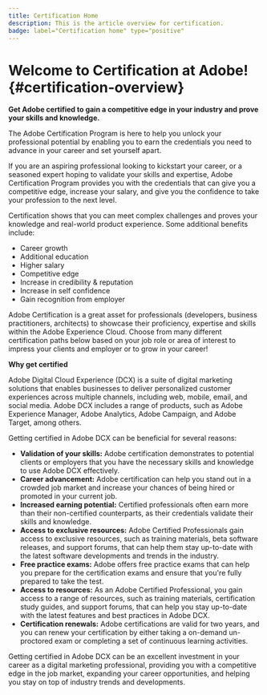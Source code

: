 ```yaml
---
title: Certification Home
description: This is the article overview for certification.
badge: label="Certification home" type="positive"
---
```


# Welcome to Certification at Adobe! {#certification-overview}

**Get Adobe certified to gain a competitive edge in your industry and prove your skills and knowledge.**

 The Adobe Certification Program is here to help you unlock your professional potential by enabling you to earn the credentials you need to advance in your career and set yourself apart. 

If you are an aspiring professional looking to kickstart your career, or a seasoned expert hoping to validate your skills and expertise, Adobe Certification Program provides you with the credentials that can give you a competitive edge, increase your salary, and give you the confidence to take your profession to the next level. 

Certification shows that you can meet complex challenges and proves your knowledge and real-world product experience. Some additional benefits include: 

* Career growth 
* Additional education 
* Higher salary 
* Competitive edge 
* Increase in credibility & reputation 
* Increase in self confidence 
* Gain recognition from employer 
 
Adobe Certification is a great asset for professionals (developers, business practitioners, architects) to showcase their proficiency, expertise and skills within the Adobe Experience Cloud. Choose from many different certification paths below based on your job role or area of interest to impress your clients and employer or to grow in your career!  

**Why get certified**

Adobe Digital Cloud Experience (DCX) is a suite of digital marketing solutions that enables businesses to deliver personalized customer experiences across multiple channels, including web, mobile, email, and social media. Adobe DCX includes a range of products, such as Adobe Experience Manager, Adobe Analytics, Adobe Campaign, and Adobe Target, among others.

Getting certified in Adobe DCX can be beneficial for several reasons:

* **Validation of your skills:** Adobe certification demonstrates to potential clients or employers that you have the necessary skills and knowledge to use Adobe DCX effectively.
* **Career advancement:** Adobe certification can help you stand out in a crowded job market and increase your chances of being hired or promoted in your current job.
* **Increased earning potential:** Certified professionals often earn more than their non-certified counterparts, as their credentials validate their skills and knowledge.
* **Access to exclusive resources:** Adobe Certified Professionals gain access to exclusive resources, such as training materials, beta software releases, and support forums, that can help them stay up-to-date with the latest software developments and trends in the industry.
* **Free practice exams:** Adobe offers free practice exams that can help you prepare for the certification exams and ensure that you're fully prepared to take the test.
* **Access to resources:** As an Adobe Certified Professional, you gain access to a range of resources, such as training materials, certification study guides, and support forums, that can help you stay up-to-date with the latest features and best practices in Adobe DCX.
* **Certification renewals:** Adobe certifications are valid for two years, and you can renew your certification by either taking a on-demand un-proctored exam or completing a set of continuous learning activities.

Getting certified in Adobe DCX can be an excellent investment in your career as a digital marketing professional, providing you with a competitive edge in the job market, expanding your career opportunities, and helping you stay on top of industry trends and developments.

